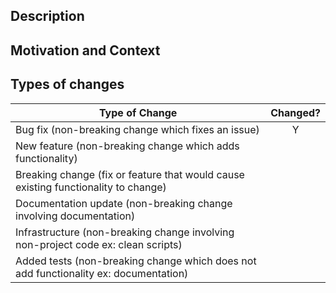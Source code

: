 <!--- Provide a general summary of your changes in the Title above -->

## Description
<!--- Describe your changes in detail -->

## Motivation and Context
<!--- Why is this change required? What problem does it solve? -->
<!--- If it fixes an open issue, please link to the issue here. -->

## Types of changes
<!--- What types of changes does your code introduce? Put a `Y` in all the boxes that apply: -->
| Type of Change                                                                       | Changed? |
| ------------------------------------------------------------------------------------ | :------: |
| Bug fix (non-breaking change which fixes an issue)                                   |    Y     |
| New feature (non-breaking change which adds functionality)                           |          |
| Breaking change (fix or feature that would cause existing functionality to change)   |          |
| Documentation update (non-breaking change involving documentation)                   |          |
| Infrastructure (non-breaking change involving non-project code ex: clean scripts)    |          |
| Added tests (non-breaking change which does not add functionality ex: documentation) |          |

